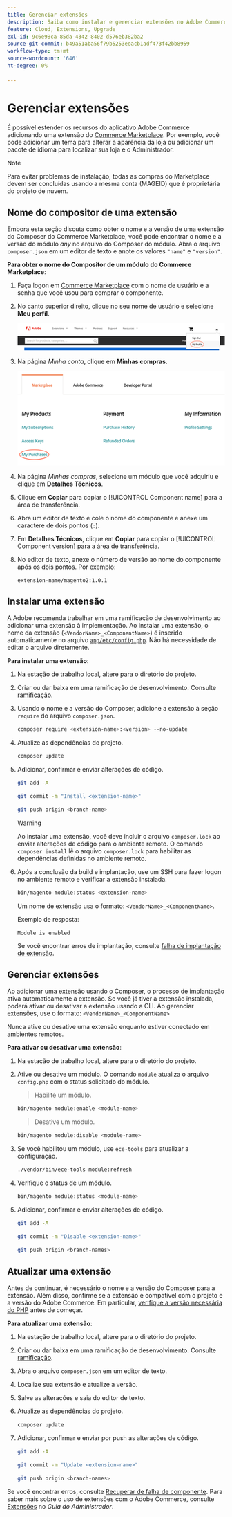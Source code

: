 ```yaml
---
title: Gerenciar extensões
description: Saiba como instalar e gerenciar extensões no Adobe Commerce na infraestrutura em nuvem.
feature: Cloud, Extensions, Upgrade
exl-id: 9c6e98ca-85da-4342-8402-d576eb382ba2
source-git-commit: b49a51aba56f79b5253eeacb1adf473f42bb8959
workflow-type: tm+mt
source-wordcount: '646'
ht-degree: 0%

---
```


# Gerenciar extensões

É possível estender os recursos do aplicativo Adobe Commerce adicionando uma extensão do [Commerce Marketplace](https://marketplace.magento.com). Por exemplo, você pode adicionar um tema para alterar a aparência da loja ou adicionar um pacote de idioma para localizar sua loja e o Administrador.

>[!NOTE]
>
>Para evitar problemas de instalação, todas as compras do Marketplace devem ser concluídas usando a mesma conta (MAGEID) que é proprietária do projeto de nuvem.

## Nome do compositor de uma extensão

Embora esta seção discuta como obter o nome e a versão de uma extensão do Composer do Commerce Marketplace, você pode encontrar o nome e a versão do módulo _any_ no arquivo do Composer do módulo. Abra o arquivo `composer.json` em um editor de texto e anote os valores `"name"` e `"version"`.

**Para obter o nome do Compositor de um módulo do Commerce Marketplace**:

1. Faça logon em [Commerce Marketplace](https://marketplace.magento.com) com o nome de usuário e a senha que você usou para comprar o componente.

1. No canto superior direito, clique no seu nome de usuário e selecione **Meu perfil**.

   ![Acessar sua conta do Marketplace](../../assets/marketplace/my-profile.png)

1. Na página _Minha conta_, clique em **Minhas compras**.

   ![Histórico de compras do Marketplace](../../assets/marketplace/my-purchases.png)

1. Na página _Minhas compras_, selecione um módulo que você adquiriu e clique em **Detalhes Técnicos**.

1. Clique em **Copiar** para copiar o [!UICONTROL Component name] para a área de transferência.

1. Abra um editor de texto e cole o nome do componente e anexe um caractere de dois pontos (`:`).

1. Em **Detalhes Técnicos**, clique em **Copiar** para copiar o [!UICONTROL Component version] para a área de transferência.

1. No editor de texto, anexe o número de versão ao nome do componente após os dois pontos. Por exemplo:

   ```text
   extension-name/magento2:1.0.1
   ```

## Instalar uma extensão

A Adobe recomenda trabalhar em uma ramificação de desenvolvimento ao adicionar uma extensão à implementação. Ao instalar uma extensão, o nome da extensão (`<VendorName>_<ComponentName>`) é inserido automaticamente no arquivo [`app/etc/config.php`](https://experienceleague.adobe.com/docs/commerce-operations/configuration-guide/files/deployment-files.html). Não há necessidade de editar o arquivo diretamente.

**Para instalar uma extensão**:

1. Na estação de trabalho local, altere para o diretório do projeto.

1. Criar ou dar baixa em uma ramificação de desenvolvimento. Consulte [ramificação](../development/cli-branches.md).

1. Usando o nome e a versão do Composer, adicione a extensão à seção `require` do arquivo `composer.json`.

   ```bash
   composer require <extension-name>:<version> --no-update
   ```

1. Atualize as dependências do projeto.

   ```bash
   composer update
   ```

1. Adicionar, confirmar e enviar alterações de código.

   ```bash
   git add -A
   ```

   ```bash
   git commit -m "Install <extension-name>"
   ```

   ```bash
   git push origin <branch-name>
   ```

   >[!WARNING]
   >
   >Ao instalar uma extensão, você deve incluir o arquivo `composer.lock` ao enviar alterações de código para o ambiente remoto. O comando `composer install` lê o arquivo `composer.lock` para habilitar as dependências definidas no ambiente remoto.

1. Após a conclusão da build e implantação, use um SSH para fazer logon no ambiente remoto e verificar a extensão instalada.

   ```bash
   bin/magento module:status <extension-name>
   ```

   Um nome de extensão usa o formato: `<VendorName>_<ComponentName>`.

   Exemplo de resposta:

   ```
   Module is enabled
   ```

   Se você encontrar erros de implantação, consulte [falha de implantação de extensão](../deploy/recover-failed-deployment.md).

## Gerenciar extensões

Ao adicionar uma extensão usando o Composer, o processo de implantação ativa automaticamente a extensão. Se você já tiver a extensão instalada, poderá ativar ou desativar a extensão usando a CLI. Ao gerenciar extensões, use o formato: `<VendorName>_<ComponentName>`

Nunca ative ou desative uma extensão enquanto estiver conectado em ambientes remotos.

**Para ativar ou desativar uma extensão**:

1. Na estação de trabalho local, altere para o diretório do projeto.

1. Ative ou desative um módulo. O comando `module` atualiza o arquivo `config.php` com o status solicitado do módulo.

   >Habilite um módulo.

   ```bash
   bin/magento module:enable <module-name>
   ```

   >Desative um módulo.

   ```bash
   bin/magento module:disable <module-name>
   ```

1. Se você habilitou um módulo, use `ece-tools` para atualizar a configuração.

   ```bash
   ./vendor/bin/ece-tools module:refresh
   ```

1. Verifique o status de um módulo.

   ```bash
   bin/magento module:status <module-name>
   ```

1. Adicionar, confirmar e enviar alterações de código.

   ```bash
   git add -A
   ```

   ```bash
   git commit -m "Disable <extension-name>"
   ```

   ```bash
   git push origin <branch-names>
   ```

## Atualizar uma extensão

Antes de continuar, é necessário o nome e a versão do Composer para a extensão. Além disso, confirme se a extensão é compatível com o projeto e a versão do Adobe Commerce. Em particular, [verifique a versão necessária do PHP](https://experienceleague.adobe.com/docs/commerce-operations/installation-guide/system-requirements.html) antes de começar.

**Para atualizar uma extensão**:

1. Na estação de trabalho local, altere para o diretório do projeto.

1. Criar ou dar baixa em uma ramificação de desenvolvimento. Consulte [ramificação](../development/cli-branches.md).

1. Abra o arquivo `composer.json` em um editor de texto.

1. Localize sua extensão e atualize a versão.

1. Salve as alterações e saia do editor de texto.

1. Atualize as dependências do projeto.

   ```bash
   composer update
   ```

1. Adicionar, confirmar e enviar por push as alterações de código.

   ```bash
   git add -A
   ```

   ```bash
   git commit -m "Update <extension-name>"
   ```

   ```bash
   git push origin <branch-names>
   ```

Se você encontrar erros, consulte [Recuperar de falha de componente](../deploy/recover-failed-deployment.md). Para saber mais sobre o uso de extensões com o Adobe Commerce, consulte [Extensões](https://experienceleague.adobe.com/docs/commerce-admin/start/resources/extensions.html) no _Guia do Administrador_.
